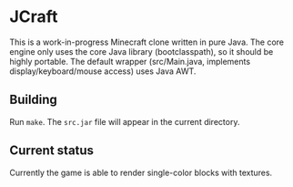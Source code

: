 # JCraft

This is a work-in-progress Minecraft clone written in pure Java. The core engine only uses the core Java library (bootclasspath), so it should be highly portable. The default wrapper (src/Main.java, implements display/keyboard/mouse access) uses Java AWT.

## Building

Run `make`. The `src.jar` file will appear in the current directory.

## Current status

Currently the game is able to render single-color blocks with textures.
